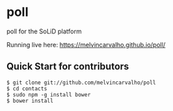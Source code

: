 # poll

poll for the SoLiD platform

Running live here: https://melvincarvalho.github.io/poll/

Quick Start for contributors
----------------------------

```
$ git clone git://github.com/melvincarvalho/poll
$ cd contacts
$ sudo npm -g install bower
$ bower install
```
